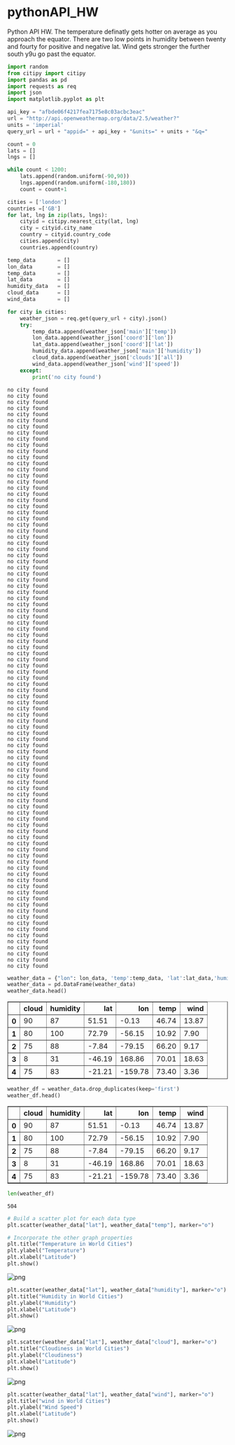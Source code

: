 # pythonAPI_HW

Python API HW.
The temperature definatly gets hotter on average as you approach the equator. There are two low points in humidity between twenty and fourty for positive and negative lat. Wind gets stronger the further south y9u go past the equator. 


```python
import random
from citipy import citipy
import pandas as pd
import requests as req
import json
import matplotlib.pyplot as plt
```


```python
api_key = "afbde06f4217fea7175e8c03acbc3eac"
url = "http://api.openweathermap.org/data/2.5/weather?"
units = 'imperial'
query_url = url + "appid=" + api_key + "&units=" + units + "&q="
```


```python
count = 0
lats = []
lngs = []

while count < 1200:
    lats.append(random.uniform(-90,90))
    lngs.append(random.uniform(-180,180))
    count = count+1
```


```python
cities = ['london']
countries =['GB']
for lat, lng in zip(lats, lngs):
    cityid = citipy.nearest_city(lat, lng)
    city = cityid.city_name
    country = cityid.country_code
    cities.append(city)
    countries.append(country)
```


```python
temp_data       = []
lon_data        = [] 
temp_data       = []
lat_data        = []
humidity_data   = []
cloud_data      = []
wind_data       = []

for city in cities:
    weather_json = req.get(query_url + city).json()
    try:
        temp_data.append(weather_json['main']['temp'])
        lon_data.append(weather_json['coord']['lon'])
        lat_data.append(weather_json['coord']['lat'])
        humidity_data.append(weather_json['main']['humidity'])
        cloud_data.append(weather_json['clouds']['all'])
        wind_data.append(weather_json['wind']['speed'])
    except:
        print('no city found')

```

    no city found
    no city found
    no city found
    no city found
    no city found
    no city found
    no city found
    no city found
    no city found
    no city found
    no city found
    no city found
    no city found
    no city found
    no city found
    no city found
    no city found
    no city found
    no city found
    no city found
    no city found
    no city found
    no city found
    no city found
    no city found
    no city found
    no city found
    no city found
    no city found
    no city found
    no city found
    no city found
    no city found
    no city found
    no city found
    no city found
    no city found
    no city found
    no city found
    no city found
    no city found
    no city found
    no city found
    no city found
    no city found
    no city found
    no city found
    no city found
    no city found
    no city found
    no city found
    no city found
    no city found
    no city found
    no city found
    no city found
    no city found
    no city found
    no city found
    no city found
    no city found
    no city found
    no city found
    no city found
    no city found
    no city found
    no city found
    no city found
    no city found
    no city found
    no city found
    no city found
    no city found
    no city found
    no city found
    no city found
    no city found
    no city found
    no city found
    no city found
    no city found
    no city found
    no city found
    no city found
    no city found
    no city found
    no city found
    no city found
    no city found
    no city found
    no city found
    no city found
    no city found
    no city found
    no city found
    


```python
weather_data = {"lon": lon_data, 'temp':temp_data, 'lat':lat_data,'humidity':humidity_data, 'cloud':cloud_data, 'wind': wind_data}
weather_data = pd.DataFrame(weather_data)
weather_data.head() 
```




<div>
<style>
    .dataframe thead tr:only-child th {
        text-align: right;
    }

    .dataframe thead th {
        text-align: left;
    }

    .dataframe tbody tr th {
        vertical-align: top;
    }
</style>
<table border="1" class="dataframe">
  <thead>
    <tr style="text-align: right;">
      <th></th>
      <th>cloud</th>
      <th>humidity</th>
      <th>lat</th>
      <th>lon</th>
      <th>temp</th>
      <th>wind</th>
    </tr>
  </thead>
  <tbody>
    <tr>
      <th>0</th>
      <td>90</td>
      <td>87</td>
      <td>51.51</td>
      <td>-0.13</td>
      <td>46.74</td>
      <td>13.87</td>
    </tr>
    <tr>
      <th>1</th>
      <td>80</td>
      <td>100</td>
      <td>72.79</td>
      <td>-56.15</td>
      <td>10.92</td>
      <td>7.90</td>
    </tr>
    <tr>
      <th>2</th>
      <td>75</td>
      <td>88</td>
      <td>-7.84</td>
      <td>-79.15</td>
      <td>66.20</td>
      <td>9.17</td>
    </tr>
    <tr>
      <th>3</th>
      <td>8</td>
      <td>31</td>
      <td>-46.19</td>
      <td>168.86</td>
      <td>70.01</td>
      <td>18.63</td>
    </tr>
    <tr>
      <th>4</th>
      <td>75</td>
      <td>83</td>
      <td>-21.21</td>
      <td>-159.78</td>
      <td>73.40</td>
      <td>3.36</td>
    </tr>
  </tbody>
</table>
</div>




```python
weather_df = weather_data.drop_duplicates(keep='first')
weather_df.head()
```




<div>
<style>
    .dataframe thead tr:only-child th {
        text-align: right;
    }

    .dataframe thead th {
        text-align: left;
    }

    .dataframe tbody tr th {
        vertical-align: top;
    }
</style>
<table border="1" class="dataframe">
  <thead>
    <tr style="text-align: right;">
      <th></th>
      <th>cloud</th>
      <th>humidity</th>
      <th>lat</th>
      <th>lon</th>
      <th>temp</th>
      <th>wind</th>
    </tr>
  </thead>
  <tbody>
    <tr>
      <th>0</th>
      <td>90</td>
      <td>87</td>
      <td>51.51</td>
      <td>-0.13</td>
      <td>46.74</td>
      <td>13.87</td>
    </tr>
    <tr>
      <th>1</th>
      <td>80</td>
      <td>100</td>
      <td>72.79</td>
      <td>-56.15</td>
      <td>10.92</td>
      <td>7.90</td>
    </tr>
    <tr>
      <th>2</th>
      <td>75</td>
      <td>88</td>
      <td>-7.84</td>
      <td>-79.15</td>
      <td>66.20</td>
      <td>9.17</td>
    </tr>
    <tr>
      <th>3</th>
      <td>8</td>
      <td>31</td>
      <td>-46.19</td>
      <td>168.86</td>
      <td>70.01</td>
      <td>18.63</td>
    </tr>
    <tr>
      <th>4</th>
      <td>75</td>
      <td>83</td>
      <td>-21.21</td>
      <td>-159.78</td>
      <td>73.40</td>
      <td>3.36</td>
    </tr>
  </tbody>
</table>
</div>




```python
len(weather_df)
```




    504




```python
# Build a scatter plot for each data type
plt.scatter(weather_data["lat"], weather_data["temp"], marker="o")

# Incorporate the other graph properties
plt.title("Temperature in World Cities")
plt.ylabel("Temperature")
plt.xlabel("Latitude")
plt.show()
```


![png](output_9_0.png)



```python
plt.scatter(weather_data["lat"], weather_data["humidity"], marker="o")
plt.title("Humidity in World Cities")
plt.ylabel("Humidity")
plt.xlabel("Latitude")
plt.show()
```


![png](output_10_0.png)



```python
plt.scatter(weather_data["lat"], weather_data["cloud"], marker="o")
plt.title("Cloudiness in World Cities")
plt.ylabel("Cloudiness")
plt.xlabel("Latitude")
plt.show()
```


![png](output_11_0.png)



```python
plt.scatter(weather_data["lat"], weather_data["wind"], marker="o")
plt.title("wind in World Cities")
plt.ylabel("Wind Speed")
plt.xlabel("Latitude")
plt.show()
```


![png](output_12_0.png)

